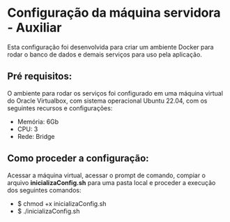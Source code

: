 # Configuração da máquina servidora - Auxiliar
Esta configuração foi desenvolvida para criar um ambiente Docker para rodar o banco de dados e demais serviços para uso pela aplicação.

## Pré requisitos:
O ambiente para rodar os serviços foi configurado em uma máquina virtual do Oracle Virtualbox, com sistema operacional Ubuntu 22.04, com os seguintes recursos e configurações:
* Memória: 6Gb
* CPU: 3
* Rede: Bridge

## Como proceder a configuração:
Acessar a máquina virtual, acessar o prompt de comando, compiar o arquivo **inicializaConfig.sh** para uma pasta local e proceder a execução dos seguintes comandos:
* $ chmod +x inicializaConfig.sh
* $ ./inicializaConfig.sh
